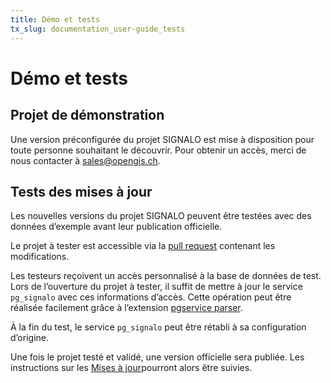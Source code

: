 ```yaml
---
title: Démo et tests
tx_slug: documentation_user-guide_tests
---
```


# Démo et tests
## Projet de démonstration
Une version préconfigurée du projet SIGNALO est mise à disposition pour toute personne souhaitant le découvrir. Pour obtenir un accès, merci de nous contacter à sales@opengis.ch.

## Tests des mises à jour
Les nouvelles versions du projet SIGNALO peuvent être testées avec des données d’exemple avant leur publication officielle.

Le projet à tester est accessible via la [pull request](https://github.com/opengisch/signalo/pull) contenant les modifications.

Les testeurs reçoivent un accès personnalisé à la base de données de test. Lors de l’ouverture du projet à tester, il suffit de mettre à jour le service `pg_signalo` avec ces informations d’accès. Cette opération peut être réalisée facilement grâce à l’extension [pgservice parser](https://plugins.qgis.org/plugins/pg_service_parser/).

À la fin du test, le service `pg_signalo` peut être rétabli à sa configuration d’origine.

Une fois le projet testé et validé, une version officielle sera publiée. Les instructions sur les [Mises à jour](https://www.signalo.ch/user-guide/updates)pourront alors être suivies.

